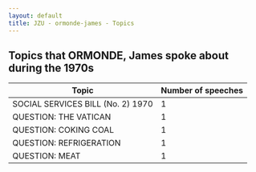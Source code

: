 ```yaml
---
layout: default
title: JZU - ormonde-james - Topics
---
```

## Topics that ORMONDE, James spoke about during the 1970s

| Topic | Number of speeches |
|--------------|----------------|
|SOCIAL SERVICES BILL (No. 2) 1970|1|
|QUESTION: THE VATICAN|1|
|QUESTION: COKING COAL|1|
|QUESTION: REFRIGERATION|1|
|QUESTION: MEAT|1|
